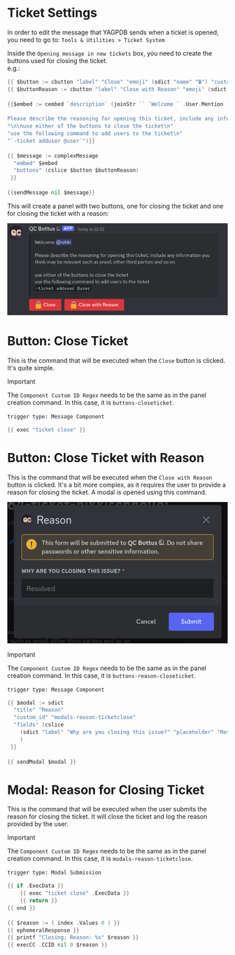# Ticket Settings
In order to edit the message that YAGPDB sends when a ticket is opened, you need to go to:
`Tools & Utilities > Ticket System`

Inside the `Opening message in new tickets` box, you need to create the buttons used for closing the ticket.  
e.g.:
```go
{{ $button := cbutton "label" "Close" "emoji" (sdict "name" "🔒") "custom_id" "buttons-closeticket" "style" "danger" }}
{{ $buttonReason := cbutton "label" "Close with Reason" "emoji" (sdict "name" "🔒") "custom_id" "buttons-reason-closeticket" "style" "danger" }}

{{$embed := cembed `description` (joinStr `` `Welcome ` .User.Mention `

Please describe the reasoning for opening this ticket, include any information you think may be relevant such as proof, other third parties and so on.` 
"\n\nuse either of the buttons to close the ticket\n"
"use the following command to add users to the ticket\n"
"`-ticket adduser @user`")}}

{{ $message := complexMessage 
  "embed" $embed
  "buttons" (cslice $button $buttonReason)
 }}

{{sendMessage nil $message}}
```


This will create a panel with two buttons, one for closing the ticket and one for closing the ticket with a reason:

![Ticket Closing Buttons](images/ticket_close_buttons.png)

# Button: Close Ticket
This is the command that will be executed when the `Close` button is clicked. It's quite simple.

> [!IMPORTANT]  
> The `Component Custom ID Regex` needs to be the same as in the panel creation command. In this case, it is `buttons-closeticket`.

`trigger type: Message Component`

```go
{{ exec "ticket close" }}
```

# Button: Close Ticket with Reason
This is the command that will be executed when the `Close with Reason` button is clicked. It's a bit more complex, as it requires the user to provide a reason for closing the ticket. A modal is opened using this command.

![Modal for Reason](images/ticket_close_reason_dialogue.png)

> [!IMPORTANT]  
> The `Component Custom ID Regex` needs to be the same as in the panel creation command. In this case, it is `buttons-reason-closeticket`.

`trigger type: Message Component`

```go
{{ $modal := sdict
  "title" "Reason"
  "custom_id" "modals-reason-ticketclose"
  "fields" (cslice
    (sdict "label" "Why are you closing this issue?" "placeholder" "Resolved" "required" true)
	) 
 }}

{{ sendModal $modal }}
```

# Modal: Reason for Closing Ticket
This is the command that will be executed when the user submits the reason for closing the ticket. It will close the ticket and log the reason provided by the user.

> [!IMPORTANT]  
> The `Component Custom ID Regex` needs to be the same as in the panel creation command. In this case, it is `modals-reason-ticketclose`.

`trigger type: Modal Submission`

```go
{{ if .ExecData }}
	{{ exec "ticket close" .ExecData }}
	{{ return }}
{{ end }}

{{ $reason := ( index .Values 0 ) }}
{{ ephemeralResponse }}
{{ printf "Closing; Reason: %s" $reason }}
{{ execCC .CCID nil 0 $reason }}
```

